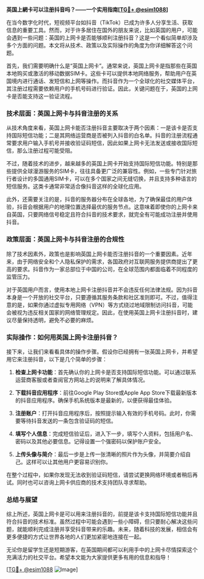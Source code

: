 **英国上網卡可以注册抖音吗？——一个实用指南[[TG💪+ @esim1088](https://t.me/s/esim1088)]**

在当今数字化时代，短视频平台如抖音（TikTok）已成为许多人分享生活、获取信息的重要工具。然而，对于许多居住在国外的朋友来说，比如英国的用户，可能会遇到一些问题：英国的上网卡是否能够顺利注册抖音？这是一个看似简单却涉及多个方面的问题。本文将从技术、政策以及实际操作的角度为你详细解答这个问题。

首先，我们需要明确什么是“英国上网卡”。通常来说，英国上网卡是指那些在英国本地购买或激活的移动数据SIM卡。这些卡可以提供本地网络服务，帮助用户在英国境内进行通话、发短信和上网等操作。而抖音作为一个全球化的社交媒体平台，其注册过程需要依赖用户的手机号码进行验证。因此，关键问题在于，英国的上网卡是否能支持这一验证流程。

### 技术层面：英国上网卡与抖音注册的关系

从技术角度来看，英国上网卡能否注册抖音主要取决于两个因素：一是该卡是否支持国际短信功能；二是其网络运营商是否被列入抖音的白名单。抖音的注册流程通常要求用户输入手机号并接收验证码短信，因此如果上网卡无法发送或接收国际短信，那么注册过程可能受阻。

不过，随着技术的进步，越来越多的英国上网卡开始支持国际短信功能。特别是那些提供全球漫游服务的SIM卡，往往具备更广泛的兼容性。例如，一些专门针对旅行者设计的多国通用SIM卡，可以在多个国家之间无缝切换，并且支持多种语言的短信服务。这类卡通常非常适合像抖音这样的全球化应用。

此外，还需要关注的是，抖音的服务器分布在全球各地，为了确保最佳的用户体验，抖音会根据用户的地理位置选择最优的服务节点。这意味着即使你的上网卡来自英国，只要网络信号稳定且符合抖音的技术要求，就完全有可能成功注册并使用抖音。

### 政策层面：英国上网卡与抖音注册的合规性

除了技术因素外，政策也是影响英国上网卡能否注册抖音的一个重要因素。近年来，由于网络安全和个人隐私保护的需求，各国政府对互联网服务提供商提出了更高的要求。抖音作为一家总部位于中国的公司，在全球范围内都面临着不同程度的监管压力。

对于英国用户而言，使用本地上网卡注册抖音并不会违反任何法律法规。因为抖音本身是一个开放的社交平台，只要遵循其服务条款和社区准则即可。不过，值得注意的是，如果你通过虚拟专用网络（VPN）等方式绕过地域限制访问抖音，可能会被视为违反相关国家的网络管理规定。因此，在使用英国上网卡注册抖音时，建议尽量保持透明，避免不必要的麻烦。

### 实际操作：如何用英国上网卡注册抖音？

接下来，让我们来看看具体的操作步骤。假设你已经拥有一张英国上网卡，并希望用它来注册抖音，以下是几个简单的步骤：

1. **检查上网卡功能**：首先确认你的上网卡是否支持国际短信功能。可以通过联系运营商客服或者查阅官方网站上的说明来了解具体情况。
   
2. **下载抖音应用程序**：前往Google Play Store或Apple App Store下载最新版本的抖音应用程序。确保手机系统版本是最新的，以便获得最佳体验。

3. **注册账户**：打开抖音应用程序后，按照提示输入有效的手机号码。此时，你需要等待抖音发送的一条包含验证码的短信。

4. **填写个人信息**：完成短信验证后，进入下一步，填写个人资料，包括用户名、密码以及其他必要信息。记得设置一个强密码以保护账户安全。

5. **上传头像与简介**：最后一步是上传一张清晰的照片作为头像，并简要介绍自己。这样可以让其他用户更容易识别你。

在整个过程中，如果你发现无法收到验证码短信，请尝试更换网络环境或者稍后再试。同时也可以咨询上网卡供应商的技术支持团队寻求帮助。

### 总结与展望

综上所述，英国上网卡是可以用来注册抖音的，前提是该卡支持国际短信功能并且符合抖音的技术标准。虽然过程中可能会遇到一些小障碍，但只要耐心解决这些问题，就能顺利完成注册并享受抖音带来的乐趣。未来，随着科技的发展，相信会有更多便捷的方式让世界各地的人们更加紧密地连接在一起。

无论你是留学生还是短期游客，在英国期间都可以利用手中的上网卡尽情探索这个充满活力的社交平台。希望本文能为大家提供更多有用的信息和指导！

[[TG💪+ @esim1088](https://t.me/s/esim1088) ![Image](https://i.postimg.cc/4NQfJmqS/Snipaste-2025-05-13-00-14-12.png)]